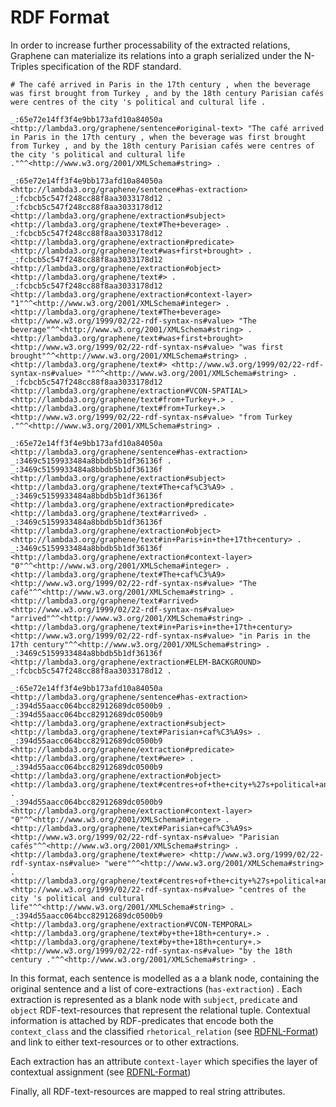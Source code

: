 # RDF Format

In order to increase further processability of the extracted relations, Graphene can materialize its relations into a graph serialized under the N-Triples specification of the RDF standard.

```
# The café arrived in Paris in the 17th century , when the beverage was first brought from Turkey , and by the 18th century Parisian cafés were centres of the city 's political and cultural life .
 
_:65e72e14ff3f4e9bb173afd10a84050a <http://lambda3.org/graphene/sentence#original-text> "The café arrived in Paris in the 17th century , when the beverage was first brought from Turkey , and by the 18th century Parisian cafés were centres of the city 's political and cultural life ."^^<http://www.w3.org/2001/XMLSchema#string> .
 
_:65e72e14ff3f4e9bb173afd10a84050a <http://lambda3.org/graphene/sentence#has-extraction> _:fcbcb5c547f248cc88f8aa3033178d12 .
_:fcbcb5c547f248cc88f8aa3033178d12 <http://lambda3.org/graphene/extraction#subject> <http://lambda3.org/graphene/text#The+beverage> .
_:fcbcb5c547f248cc88f8aa3033178d12 <http://lambda3.org/graphene/extraction#predicate> <http://lambda3.org/graphene/text#was+first+brought> .
_:fcbcb5c547f248cc88f8aa3033178d12 <http://lambda3.org/graphene/extraction#object> <http://lambda3.org/graphene/text#> .
_:fcbcb5c547f248cc88f8aa3033178d12 <http://lambda3.org/graphene/extraction#context-layer> "1"^^<http://www.w3.org/2001/XMLSchema#integer> .
<http://lambda3.org/graphene/text#The+beverage> <http://www.w3.org/1999/02/22-rdf-syntax-ns#value> "The beverage"^^<http://www.w3.org/2001/XMLSchema#string> .
<http://lambda3.org/graphene/text#was+first+brought> <http://www.w3.org/1999/02/22-rdf-syntax-ns#value> "was first brought"^^<http://www.w3.org/2001/XMLSchema#string> .
<http://lambda3.org/graphene/text#> <http://www.w3.org/1999/02/22-rdf-syntax-ns#value> ""^^<http://www.w3.org/2001/XMLSchema#string> .
_:fcbcb5c547f248cc88f8aa3033178d12 <http://lambda3.org/graphene/extraction#VCON-SPATIAL> <http://lambda3.org/graphene/text#from+Turkey+.> .
<http://lambda3.org/graphene/text#from+Turkey+.> <http://www.w3.org/1999/02/22-rdf-syntax-ns#value> "from Turkey ."^^<http://www.w3.org/2001/XMLSchema#string> .
 
_:65e72e14ff3f4e9bb173afd10a84050a <http://lambda3.org/graphene/sentence#has-extraction> _:3469c5159933484a8bbdb5b1df36136f .
_:3469c5159933484a8bbdb5b1df36136f <http://lambda3.org/graphene/extraction#subject> <http://lambda3.org/graphene/text#The+caf%C3%A9> .
_:3469c5159933484a8bbdb5b1df36136f <http://lambda3.org/graphene/extraction#predicate> <http://lambda3.org/graphene/text#arrived> .
_:3469c5159933484a8bbdb5b1df36136f <http://lambda3.org/graphene/extraction#object> <http://lambda3.org/graphene/text#in+Paris+in+the+17th+century> .
_:3469c5159933484a8bbdb5b1df36136f <http://lambda3.org/graphene/extraction#context-layer> "0"^^<http://www.w3.org/2001/XMLSchema#integer> .
<http://lambda3.org/graphene/text#The+caf%C3%A9> <http://www.w3.org/1999/02/22-rdf-syntax-ns#value> "The café"^^<http://www.w3.org/2001/XMLSchema#string> .
<http://lambda3.org/graphene/text#arrived> <http://www.w3.org/1999/02/22-rdf-syntax-ns#value> "arrived"^^<http://www.w3.org/2001/XMLSchema#string> .
<http://lambda3.org/graphene/text#in+Paris+in+the+17th+century> <http://www.w3.org/1999/02/22-rdf-syntax-ns#value> "in Paris in the 17th century"^^<http://www.w3.org/2001/XMLSchema#string> .
_:3469c5159933484a8bbdb5b1df36136f <http://lambda3.org/graphene/extraction#ELEM-BACKGROUND> _:fcbcb5c547f248cc88f8aa3033178d12 .
 
_:65e72e14ff3f4e9bb173afd10a84050a <http://lambda3.org/graphene/sentence#has-extraction> _:394d55aacc064bcc82912689dc0500b9 .
_:394d55aacc064bcc82912689dc0500b9 <http://lambda3.org/graphene/extraction#subject> <http://lambda3.org/graphene/text#Parisian+caf%C3%A9s> .
_:394d55aacc064bcc82912689dc0500b9 <http://lambda3.org/graphene/extraction#predicate> <http://lambda3.org/graphene/text#were> .
_:394d55aacc064bcc82912689dc0500b9 <http://lambda3.org/graphene/extraction#object> <http://lambda3.org/graphene/text#centres+of+the+city+%27s+political+and+cultural+life> .
_:394d55aacc064bcc82912689dc0500b9 <http://lambda3.org/graphene/extraction#context-layer> "0"^^<http://www.w3.org/2001/XMLSchema#integer> .
<http://lambda3.org/graphene/text#Parisian+caf%C3%A9s> <http://www.w3.org/1999/02/22-rdf-syntax-ns#value> "Parisian cafés"^^<http://www.w3.org/2001/XMLSchema#string> .
<http://lambda3.org/graphene/text#were> <http://www.w3.org/1999/02/22-rdf-syntax-ns#value> "were"^^<http://www.w3.org/2001/XMLSchema#string> .
<http://lambda3.org/graphene/text#centres+of+the+city+%27s+political+and+cultural+life> <http://www.w3.org/1999/02/22-rdf-syntax-ns#value> "centres of the city 's political and cultural life"^^<http://www.w3.org/2001/XMLSchema#string> .
_:394d55aacc064bcc82912689dc0500b9 <http://lambda3.org/graphene/extraction#VCON-TEMPORAL> <http://lambda3.org/graphene/text#by+the+18th+century+.> .
<http://lambda3.org/graphene/text#by+the+18th+century+.> <http://www.w3.org/1999/02/22-rdf-syntax-ns#value> "by the 18th century ."^^<http://www.w3.org/2001/XMLSchema#string> .
```

In this format, each sentence is modelled as a a blank node, containing the original sentence and a list of core-extractions (`has-extraction`) . Each extraction is represented as a blank node with `subject`, `predicate` and `object` RDF-text-resources that represent the relational tuple. Contextual information is attached by RDF-predicates that encode both the `context_class` and the classified `rhetorical_relation` (see [RDFNL-Format](wiki/RDFNL-Format.md)) and link to either text-resources or to other extractions.

Each extraction has an attribute `context-layer` which specifies the layer of contextual assignment (see [RDFNL-Format](wiki/RDFNL-Format.md))

Finally, all RDF-text-resources are mapped to real string attributes.